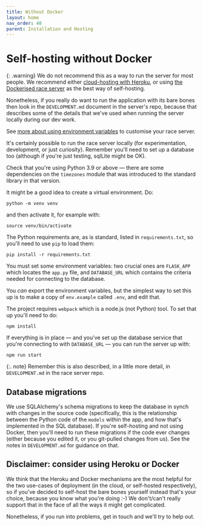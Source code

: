 ```yaml
---
title: Without Docker
layout: home
nav_order: 40
parent: Installation and Hosting
---
```



# Self-hosting without Docker

{: .warning}
We do not recommend this as a way to run the server for most people. We
recommend either [cloud-hosting with Heroku](heroku), or using
[the Dockerised race server](docker) as the best way of self-hosting.

Nonetheless, if you really do want to run the application with its bare bones
then look in the `DEVELOPMENT.md` document in the server's repo, because that
describes some of the details that we've used when running the server locally
during our dev work.

See [more about using environment variables](../customising/env) to customise
your race server.

It's certainly possible to run the race server locally (for experimentation,
development, or just curiosity). Remember you'll need to set up a database too
(although if you're just testing, sqlLite might be OK).

Check that you're using Python 3.9 or above — there are some dependencies on
the `timezones` module that was introduced to the standard library in that
version.

It might be a good idea to create a virtual environment. Do:

    python -m venv venv

and then activate it, for example with:

    source venv/bin/activate

The Python requirements are, as is standard, listed in `requirements.txt`, so
you'll need to use `pip` to load them:

    pip install -r requirements.txt

You must set some environment variables: two crucial ones are `FLASK_APP`
which locates the `app.py` file, and `DATABASE_URL` which contains the
criteria needed for connecting to the database.

You _can_ export the environment variables, but the simplest way to set this
up is to make a copy of `env.example` called `.env`, and edit that.

The project requires `webpack` which is a node.js (not Python) tool. To set
that up you'll need to do:

    npm install

If everything is in place — and you've set up the database service that you're
connecting to with `DATABASE_URL` — you can run the server up with:

    npm run start

{:. note}
Remember this is also described, in a little more detail, in `DEVELOPMENT.md`
in the race server repo.

## Database migrations

We use SQLAlchemy's schema migrations to keep the database in synch with
changes in the source code (specifically, this is the relationship between
the Python code of the `models` within the app, and how that's implemented
in the SQL database). If you're self-hosting and not using Docker, then you'll
need to run these migrations if the code ever changes (either because you
edited it, or you git-pulled changes from us). See the notes in `DEVELOPMENT.md`
for guidance on that.

## Disclaimer: consider using Heroku or Docker

We think that the Heroku and Docker mechanisms are the most helpful for the two
use-cases of deployment (in the cloud, or self-hosted respectively), so if
you've decided to self-host the bare bones yourself instead that's your choice,
because you know what you're doing :-) We don't/can't really support that in
the face of all the ways it might get complicated.

Nonetheless, if you run into problems, get in touch and we'll try to help out.





